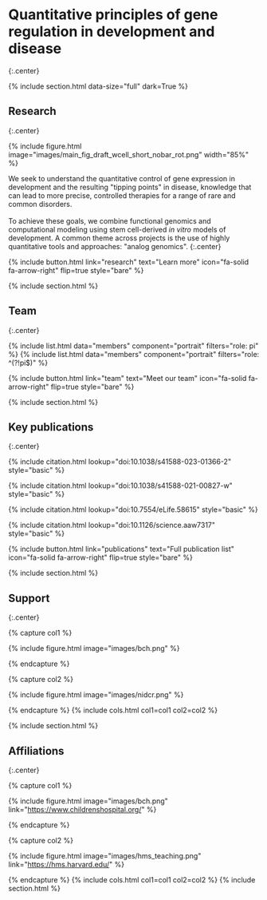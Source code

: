 ---
---

# Quantitative principles of gene regulation in development and disease
{:.center}

{% 
  include section.html
  data-size="full"
  dark=True
%}

## Research
{:.center}

{% include figure.html image="images/main_fig_draft_wcell_short_nobar_rot.png" width="85%" %}

We seek to understand the quantitative control of gene expression in development and the resulting "tipping points" in disease, knowledge that can lead to more precise, controlled therapies for a range of rare and common disorders.     
<br>
 To achieve these goals, we combine functional genomics and computational modeling using stem cell-derived _in vitro_ models of development. A common theme across projects is the use of highly quantitative tools and approaches: "analog genomics". 
{:.center}


{%
  include button.html
  link="research"
  text="Learn more"
  icon="fa-solid fa-arrow-right"
  flip=true
  style="bare"
%}

{% include section.html %}

## Team
{:.center}

{% include list.html data="members" component="portrait" filters="role: pi" %}
{% include list.html data="members" component="portrait" filters="role: ^(?!pi$)" %}

{%
  include button.html
  link="team"
  text="Meet our team"
  icon="fa-solid fa-arrow-right"
  flip=true
  style="bare"
%}

{% include section.html %}

## Key publications
{:.center}

{% include citation.html lookup="doi:10.1038/s41588-023-01366-2" style="basic" %}

{% include citation.html lookup="doi:10.1038/s41588-021-00827-w" style="basic" %}

{% include citation.html lookup="doi:10.7554/eLife.58615" style="basic" %}

{% include citation.html lookup="doi:10.1126/science.aaw7317" style="basic" %}

{%
  include button.html
  link="publications"
  text="Full publication list"
  icon="fa-solid fa-arrow-right"
  flip=true
  style="bare"
%}

{% include section.html %}

## Support
{:.center}

{% capture col1 %}

{%
  include figure.html
  image="images/bch.png"
%}

{% endcapture %}

{% capture col2 %}

{%
  include figure.html
  image="images/nidcr.png"
%}

{% endcapture %}
{% include cols.html col1=col1 col2=col2 %}

{% include section.html %}

## Affiliations
{:.center}

{% capture col1 %}

{%
  include figure.html
  image="images/bch.png"
  link="https://www.childrenshospital.org/"
%}

{% endcapture %}

{% capture col2 %}

{%
  include figure.html
  image="images/hms_teaching.png"
  link="https://hms.harvard.edu/"
%}

{% endcapture %}
{% include cols.html col1=col1 col2=col2 %}
{% include section.html %}


